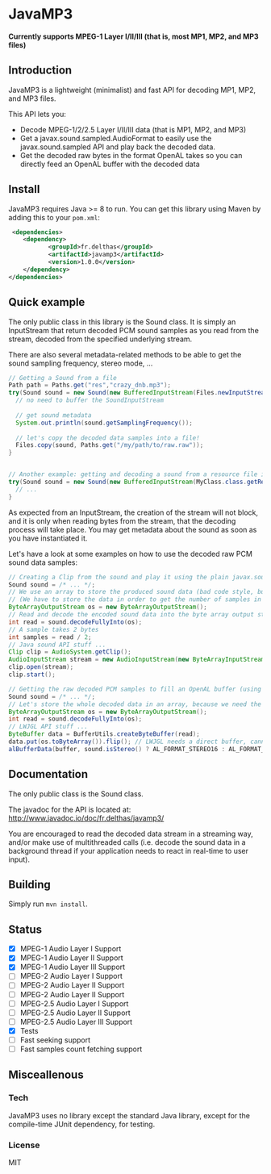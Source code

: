 # JavaMP3

**Currently supports MPEG-1 Layer I/II/III (that is, most MP1, MP2, and MP3 files)**

## Introduction

JavaMP3 is a lightweight (minimalist) and fast API for decoding MP1, MP2, and MP3 files.

This API lets you:
- Decode MPEG-1/2/2.5 Layer I/II/III data (that is MP1, MP2, and MP3)
- Get a javax.sound.sampled.AudioFormat to easily use the javax.sound.sampled API and play back the decoded data.
- Get the decoded raw bytes in the format OpenAL takes so you can directly feed an OpenAL buffer with the decoded data

## Install

JavaMP3 requires Java >= 8 to run. You can get this library using Maven by adding this to your ```pom.xml```:

```xml
 <dependencies>
    <dependency>       
           <groupId>fr.delthas</groupId>
           <artifactId>javamp3</artifactId>
           <version>1.0.0</version>
    </dependency>
</dependencies>
```


## Quick example

The only public class in this library is the Sound class. It is simply an InputStream that return decoded PCM sound samples as you read from the stream, decoded from the specified underlying stream.

There are also several metadata-related methods to be able to get the sound sampling frequency, stereo mode, ...

```java
// Getting a Sound from a file
Path path = Paths.get("res","crazy_dnb.mp3");
try(Sound sound = new Sound(new BufferedInputStream(Files.newInputStream(path)))) {
  // no need to buffer the SoundInputStream
  
  // get sound metadata
  System.out.println(sound.getSamplingFrequency());
  
  // let's copy the decoded data samples into a file!
  Files.copy(sound, Paths.get("/my/path/to/raw.raw"));
}


// Another example: getting and decoding a sound from a resource file in your JAR
try(Sound sound = new Sound(new BufferedInputStream(MyClass.class.getResourceAsStream("/mp3/rick_astley.mp3")))) {
  // ...
}

```

As expected from an InputStream, the creation of the stream will not block, and it is only when reading bytes from the stream, that the decoding process will take place. You may get metadata about the sound as soon as you have instantiated it.

Let's have a look at some examples on how to use the decoded raw PCM sound data samples:

```java
// Creating a Clip from the sound and play it using the plain javax.sound.sampled API
Sound sound = /* ... */;
// We use an array to store the produced sound data (bad code style, but is okay for short sounds)
// (We have to store the data in order to get the number of samples in it, because of the (dumb) Java sound API)
ByteArrayOutputStream os = new ByteArrayOutputStream();
// Read and decode the encoded sound data into the byte array output stream (blocking)
int read = sound.decodeFullyInto(os);
// A sample takes 2 bytes
int samples = read / 2;
// Java sound API stuff ...
Clip clip = AudioSystem.getClip();
AudioInputStream stream = new AudioInputStream(new ByteArrayInputStream(os.toByteArray()), sound.getAudioFormat(), samples);
clip.open(stream);
clip.start();

// Getting the raw decoded PCM samples to fill an OpenAL buffer (using LWJGL)
Sound sound = /* ... */;
// Let's store the whole decoded data in an array, because we need the number of samples; it's okay for short sounds
ByteArrayOutputStream os = new ByteArrayOutputStream();
int read = sound.decodeFullyInto(os);
// LWJGL API stuff ...
ByteBuffer data = BufferUtils.createByteBuffer(read);
data.put(os.toByteArray()).flip(); // LWJGL needs a direct buffer, cannot simply wrap the BAOS array
alBufferData(buffer, sound.isStereo() ? AL_FORMAT_STEREO16 : AL_FORMAT_MONO16, data, sound.getSamplingFrequency());

```

## Documentation

The only public class is the Sound class.

The javadoc for the API is located at: http://www.javadoc.io/doc/fr.delthas/javamp3/

You are encouraged to read the decoded data stream in a streaming way, and/or make use of multithreaded calls (i.e. decode the sound data in a background thread if your application needs to react in real-time to user input).

## Building

Simply run ```mvn install```.


## Status

- [X] MPEG-1 Audio Layer I Support
- [X] MPEG-1 Audio Layer II Support
- [X] MPEG-1 Audio Layer III Support
- [ ] MPEG-2 Audio Layer I Support
- [ ] MPEG-2 Audio Layer II Support
- [ ] MPEG-2 Audio Layer II Support
- [ ] MPEG-2.5 Audio Layer I Support
- [ ] MPEG-2.5 Audio Layer II Support
- [ ] MPEG-2.5 Audio Layer III Support
- [X] Tests
- [ ] Fast seeking support
- [ ] Fast samples count fetching support

## Misceallenous

### Tech

JavaMP3 uses no library except the standard Java library, except for the compile-time JUnit dependency, for testing.

### License

MIT
